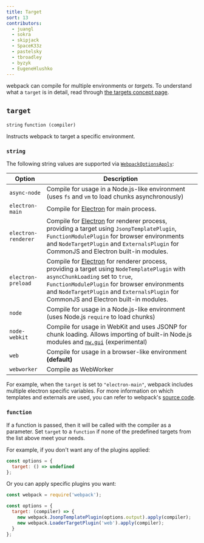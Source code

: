 ```yaml
---
title: Target
sort: 13
contributors:
  - juangl
  - sokra
  - skipjack
  - SpaceK33z
  - pastelsky
  - tbroadley
  - byzyk
  - EugeneHlushko
---
```


webpack can compile for multiple environments or _targets_. To understand what a `target` is in detail, read through [the targets concept page](/concepts/targets/).

## `target`

`string` `function (compiler)`

Instructs webpack to target a specific environment.


### `string`

The following string values are supported via [`WebpackOptionsApply`](https://github.com/webpack/webpack/blob/master/lib/WebpackOptionsApply.js):

Option                | Description
--------------------- | -----------------------
`async-node`          | Compile for usage in a Node.js-like environment (uses `fs` and `vm` to load chunks asynchronously)
`electron-main`       | Compile for [Electron](https://electronjs.org/) for main process.
`electron-renderer`   | Compile for [Electron](https://electronjs.org/) for renderer process, providing a target using `JsonpTemplatePlugin`, `FunctionModulePlugin` for browser environments and `NodeTargetPlugin` and `ExternalsPlugin` for CommonJS and Electron built-in modules.
`electron-preload`    | Compile for [Electron](https://electronjs.org/) for renderer process, providing a target using `NodeTemplatePlugin` with `asyncChunkLoading` set to `true`, `FunctionModulePlugin` for browser environments and `NodeTargetPlugin` and `ExternalsPlugin` for CommonJS and Electron built-in modules.
`node`                | Compile for usage in a Node.js-like environment (uses Node.js `require` to load chunks)
`node-webkit`         | Compile for usage in WebKit and uses JSONP for chunk loading. Allows importing of built-in Node.js modules and [`nw.gui`](http://docs.nwjs.io/en/latest/) (experimental)
`web`                 | Compile for usage in a browser-like environment __(default)__
`webworker`           | Compile as WebWorker

For example, when the `target` is set to `"electron-main"`, webpack includes multiple electron specific variables. For more information on which templates and externals are used, you can refer to webpack's [source code](https://github.com/webpack/webpack/blob/master/lib/WebpackOptionsApply.js#L148-L183).


### `function`

If a function is passed, then it will be called with the compiler as a parameter. Set `target` to a `function` if none of the predefined targets from the list above meet your needs.

For example, if you don't want any of the plugins applied:

```js
const options = {
  target: () => undefined
};
```

Or you can apply specific plugins you want:

```js
const webpack = require('webpack');

const options = {
  target: (compiler) => {
    new webpack.JsonpTemplatePlugin(options.output).apply(compiler);
    new webpack.LoaderTargetPlugin('web').apply(compiler);
  }
};
```
